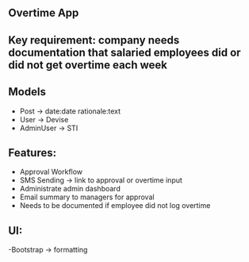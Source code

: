 ## Overtime App

## Key requirement: company needs documentation that salaried employees did or did not get overtime each week

## Models

- Post -> date:date rationale:text
- User -> Devise
- AdminUser -> STI

## Features:

- Approval Workflow
- SMS Sending -> link to approval or overtime input
- Administrate admin dashboard
- Email summary to managers for approval
- Needs to be documented if employee did not log overtime

## UI:
-Bootstrap -> formatting
